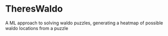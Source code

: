 # TheresWaldo
A ML approach to solving waldo puzzles, generating a heatmap of possible waldo locations from a puzzle
